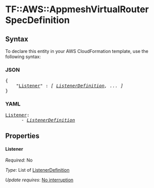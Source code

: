 # TF::AWS::AppmeshVirtualRouter SpecDefinition

## Syntax

To declare this entity in your AWS CloudFormation template, use the following syntax:

### JSON

<pre>
{
    "<a href="#listener" title="Listener">Listener</a>" : <i>[ <a href="listenerdefinition.md">ListenerDefinition</a>, ... ]</i>
}
</pre>

### YAML

<pre>
<a href="#listener" title="Listener">Listener</a>: <i>
      - <a href="listenerdefinition.md">ListenerDefinition</a></i>
</pre>

## Properties

#### Listener

_Required_: No

_Type_: List of <a href="listenerdefinition.md">ListenerDefinition</a>

_Update requires_: [No interruption](https://docs.aws.amazon.com/AWSCloudFormation/latest/UserGuide/using-cfn-updating-stacks-update-behaviors.html#update-no-interrupt)

